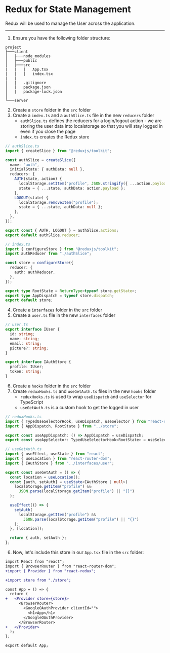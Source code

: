 # Redux for State Management

Redux will be used to manage the User across the application.

---

1. Ensure you have the following folder structure:

```
project
├───client
│   ├───node_modules
│   ├───public
│   ├───src
|   |   |   App.tsx
|   |   |   index.tsx
|   |
│   |   .gitignore
│   |   package.json
│   |   package-lock.json
│
└───server
```

2. Create a `store` folder in the `src` folder
3. Create a `index.ts` and a `authSlice.ts` file in the new `reducers` folder
   - `authSlice.ts` defines the reducers for a login/logout action - we are storing the user data into localstorage so that you will stay logged in even if you close the page
   - `index.ts` creates the Redux store

```ts
// authSlice.ts
import { createSlice } from "@reduxjs/toolkit";

const authSlice = createSlice({
  name: "auth",
  initialState: { authData: null },
  reducers: {
    AUTH(state, action) {
      localStorage.setItem("profile", JSON.stringify({ ...action.payload }));
      state = { ...state, authData: action.payload };
    },
    LOGOUT(state) {
      localStorage.removeItem("profile");
      state = { ...state, authData: null };
    },
  },
});

export const { AUTH, LOGOUT } = authSlice.actions;
export default authSlice.reducer;
```

```ts
// index.ts
import { configureStore } from "@reduxjs/toolkit";
import authReducer from "./authSlice";

const store = configureStore({
  reducer: {
    auth: authReducer,
  },
});

export type RootState = ReturnType<typeof store.getState>;
export type AppDispatch = typeof store.dispatch;
export default store;
```

4. Create a `interfaces` folder in the `src` folder
5. Create a `user.ts` file in the new `interfaces` folder

```ts
// user.ts
export interface IUser {
  id: string;
  name: string;
  email: string;
  picture?: string;
}

export interface IAuthStore {
  profile: IUser;
  token: string;
}
```

6. Create a `hooks` folder in the `src` folder
7. Create `reduxHooks.ts` and `useGetAuth.ts` files in the new `hooks` folder
   - `reduxHooks.ts` is used to wrap `useDispatch` and `useSelector` for TypeScript
   - `useGetAuth.ts` is a custom hook to get the logged in user

```ts
// reduxHooks.ts
import { TypedUseSelectorHook, useDispatch, useSelector } from "react-redux";
import { AppDispatch, RootState } from "../store";

export const useAppDispatch: () => AppDispatch = useDispatch;
export const useAppSelector: TypedUseSelectorHook<RootState> = useSelector;
```

```ts
// useGetAuth.ts
import { useEffect, useState } from "react";
import { useLocation } from "react-router-dom";
import { IAuthStore } from "../interfaces/user";

export const useGetAuth = () => {
  const location = useLocation();
  const [auth, setAuth] = useState<IAuthStore | null>(
    localStorage.getItem("profile") &&
      JSON.parse(localStorage.getItem("profile") || "{}")
  );

  useEffect(() => {
    setAuth(
      localStorage.getItem("profile") &&
        JSON.parse(localStorage.getItem("profile") || "{}")
    );
  }, [location]);

  return { auth, setAuth };
};
```

6. Now, let's include this store in our `App.tsx` file in the `src` folder:

```diff
import React from "react";
import { BrowserRouter } from "react-router-dom";
+import { Provider } from "react-redux";

+import store from "./store";

const App = () => {
  return (
+   <Provider store={store}>
      <BrowserRouter>
        <GoogleOAuthProvider clientId="">
          <h1>App</h1>
        </GoogleOAuthProvider>
      </BrowserRouter>
+   </Provider>
  );
};

export default App;
```
